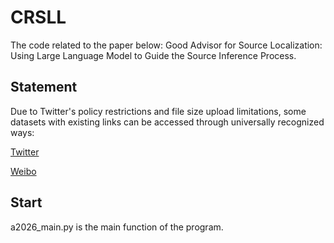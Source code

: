 # CRSLL

The code related to the paper below: Good Advisor for Source Localization: Using Large Language Model to Guide the Source Inference Process.

## Statement
Due to Twitter's policy restrictions and file size upload limitations, some datasets with existing links can be accessed through universally recognized ways:

[Twitter](https://www.dropbox.com/s/7ewzdrbelpmrnxu/rumdetect2017.zip)

[Weibo](https://www.dropbox.com/s/46r50ctrfa0ur1o/rumdect.zip?dl=0)

## Start

a2026_main.py is the main function of the program.
